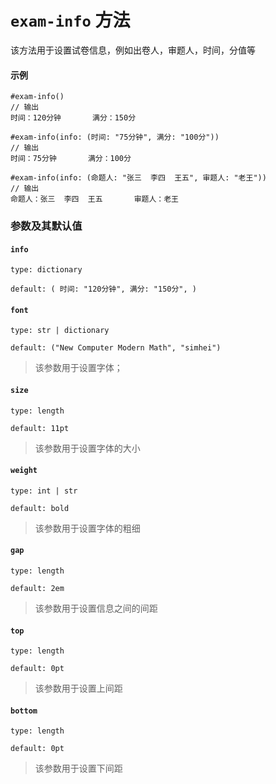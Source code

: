 # `exam-info` 方法

该方法用于设置试卷信息，例如出卷人，审题人，时间，分值等

#### 示例
```typst
#exam-info()
// 输出
时间：120分钟       满分：150分

#exam-info(info: (时间: "75分钟", 满分: "100分"))
// 输出
时间：75分钟       满分：100分

#exam-info(info: (命题人: "张三  李四  王五", 审题人: "老王"))
// 输出
命题人：张三  李四  王五       审题人：老王

```

### 参数及其默认值

#### `info`

`type: dictionary`

`default: (
    时间: "120分钟",
    满分: "150分",
  )`

#### `font`

`type: str | dictionary`

`default: ("New Computer Modern Math", "simhei")`

>该参数用于设置字体；

#### `size`

`type: length`

`default: 11pt`

>该参数用于设置字体的大小

#### `weight`

`type: int | str`

`default: bold`

>该参数用于设置字体的粗细

#### `gap`

`type: length`

`default: 2em`

>该参数用于设置信息之间的间距

#### `top`

`type: length`

`default: 0pt`

>该参数用于设置上间距

#### `bottom`

`type: length`

`default: 0pt`

>该参数用于设置下间距